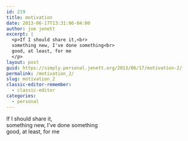 ```yaml
---
id: 219
title: motivation
date: 2013-06-17T13:31:06-04:00
author: joe jenett
excerpt: |
  <p>If I should share it,<br>
  something new, I've done something<br>
  good, at least, for me
  </p>
layout: post
guid: https://simply.personal.jenett.org/2013/06/17/motivation-2/
permalink: /motivation_2/
slug: motivation_2
classic-editor-remember:
  - classic-editor
categories:
  - personal
---
```

If I should share it,  
something new, I’ve done something  
good, at least, for me